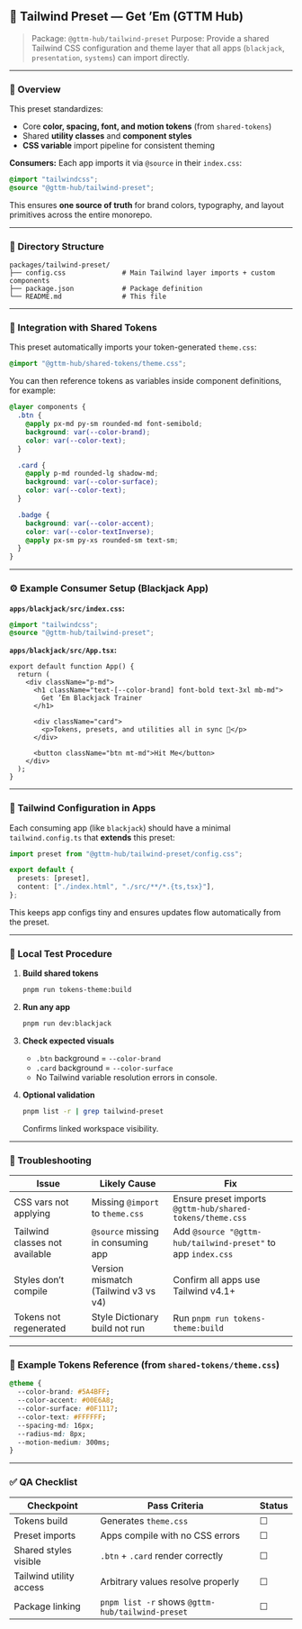 ## 📘 **Tailwind Preset — Get ’Em (GTTM Hub)**

> Package: `@gttm-hub/tailwind-preset`
> Purpose: Provide a shared Tailwind CSS configuration and theme layer that all apps (`blackjack`, `presentation`, `systems`) can import directly.

---

### 🧭 Overview

This preset standardizes:

* Core **color, spacing, font, and motion tokens** (from `shared-tokens`)
* Shared **utility classes** and **component styles**
* **CSS variable** import pipeline for consistent theming

**Consumers:**
Each app imports it via `@source` in their `index.css`:

```css
@import "tailwindcss";
@source "@gttm-hub/tailwind-preset";
```

This ensures **one source of truth** for brand colors, typography, and layout primitives across the entire monorepo.

---

### 🧩 Directory Structure

```
packages/tailwind-preset/
├── config.css              # Main Tailwind layer imports + custom components
├── package.json            # Package definition
└── README.md               # This file
```

---

### 🎨 Integration with Shared Tokens

This preset automatically imports your token-generated `theme.css`:

```css
@import "@gttm-hub/shared-tokens/theme.css";
```

You can then reference tokens as variables inside component definitions, for example:

```css
@layer components {
  .btn {
    @apply px-md py-sm rounded-md font-semibold;
    background: var(--color-brand);
    color: var(--color-text);
  }

  .card {
    @apply p-md rounded-lg shadow-md;
    background: var(--color-surface);
    color: var(--color-text);
  }

  .badge {
    background: var(--color-accent);
    color: var(--color-textInverse);
    @apply px-sm py-xs rounded-sm text-sm;
  }
}
```

---

### ⚙️ Example Consumer Setup (Blackjack App)

**`apps/blackjack/src/index.css`:**

```css
@import "tailwindcss";
@source "@gttm-hub/tailwind-preset";
```

**`apps/blackjack/src/App.tsx`:**

```tsx
export default function App() {
  return (
    <div className="p-md">
      <h1 className="text-[--color-brand] font-bold text-3xl mb-md">
        Get ’Em Blackjack Trainer
      </h1>

      <div className="card">
        <p>Tokens, presets, and utilities all in sync 🎨</p>
      </div>

      <button className="btn mt-md">Hit Me</button>
    </div>
  );
}
```

---

### 🧱 Tailwind Configuration in Apps

Each consuming app (like `blackjack`) should have a minimal `tailwind.config.ts` that **extends** this preset:

```ts
import preset from "@gttm-hub/tailwind-preset/config.css";

export default {
  presets: [preset],
  content: ["./index.html", "./src/**/*.{ts,tsx}"],
};
```

This keeps app configs tiny and ensures updates flow automatically from the preset.

---

### 🧪 Local Test Procedure

1. **Build shared tokens**

   ```bash
   pnpm run tokens-theme:build
   ```

2. **Run any app**

   ```bash
   pnpm run dev:blackjack
   ```

3. **Check expected visuals**

   * `.btn` background = `--color-brand`
   * `.card` background = `--color-surface`
   * No Tailwind variable resolution errors in console.

4. **Optional validation**

   ```bash
   pnpm list -r | grep tailwind-preset
   ```

   Confirms linked workspace visibility.

---

### 🧠 Troubleshooting

| Issue                          | Likely Cause                         | Fix                                                          |
| ------------------------------ | ------------------------------------ | ------------------------------------------------------------ |
| CSS vars not applying          | Missing `@import` to `theme.css`     | Ensure preset imports `@gttm-hub/shared-tokens/theme.css`    |
| Tailwind classes not available | `@source` missing in consuming app   | Add `@source "@gttm-hub/tailwind-preset"` to app `index.css` |
| Styles don’t compile           | Version mismatch (Tailwind v3 vs v4) | Confirm all apps use Tailwind v4.1+                          |
| Tokens not regenerated         | Style Dictionary build not run       | Run `pnpm run tokens-theme:build`                            |

---

### 🧩 Example Tokens Reference (from `shared-tokens/theme.css`)

```css
@theme {
  --color-brand: #5A4BFF;
  --color-accent: #00E6A8;
  --color-surface: #0F1117;
  --color-text: #FFFFFF;
  --spacing-md: 16px;
  --radius-md: 8px;
  --motion-medium: 300ms;
}
```

---

### ✅ QA Checklist

| Checkpoint              | Pass Criteria                                    | Status |
| ----------------------- | ------------------------------------------------ | ------ |
| Tokens build            | Generates `theme.css`                            | ☐      |
| Preset imports          | Apps compile with no CSS errors                  | ☐      |
| Shared styles visible   | `.btn` + `.card` render correctly                | ☐      |
| Tailwind utility access | Arbitrary values resolve properly                | ☐      |
| Package linking         | `pnpm list -r` shows `@gttm-hub/tailwind-preset` | ☐      |
